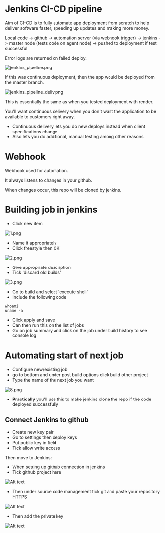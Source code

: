# Jenkins CI-CD pipeline

Aim of CI-CD is to fully automate app deployment from scratch to help deliver software faster, speeding up updates and making more money.

Local code -> github -> automation server (via webhook trigger) -> jenkins -> master node (tests code on agent node) -> pushed to deployment if test successful

Error logs are returned on failed deploy.

![jenkins_pipeline.png](jenkins_pipeline.png)

If this was continuous deployment, then the app would be deployed from the master branch.

![jenkins_pipeline_deliv.png](jenkins_pipeline_deliv.png)

This is essentially the same as when you tested deployment with render.

You'll want continuous delivery when you don't want the application to be available to customers right away.
- Continuous delivery lets you do new deploys instead when client specifications change
- Also lets you do additional, manual testing among other reasons

# Webhook

Webhook used for automation.

It always listens to changes in your github.

When changes occur, this repo will be cloned by jenkins.

# Building job in jenkins

- Click new item

![1.png](1.png)

- Name it appropriately 
- Click freestyle then OK

![2.png](2.png)

- Give appropriate description
- Tick 'discard old builds'

![3.png](3.png)

- Go to build and select 'execute shell'
- Include the following code
``` 
whoami
uname -a
```
- Click apply and save
- Can then run this on the list of jobs
- Go on job summary and click on the job under build history to see console log

# Automating start of next job
- Configure new/existing job
- go to bottom and under post build options click build other project
- Type the name of the next job you want

![8.png](8.png)

- **Practically** you'll use this to make jenkins clone the repo if the code deployed successfully

## Connect Jenkins to github
- Create new key pair
- Go to settings then deploy keys
- Put public key in field 
- Tick allow write access

Then move to Jenkins:
- When setting up github connection in jenkins
- Tick github project here

![Alt text](11-1.png)

- Then under source code management tick git and paste your repository HTTPS

![Alt text](12-1.png)

- Then add the private key

![Alt text](13-1.png)

